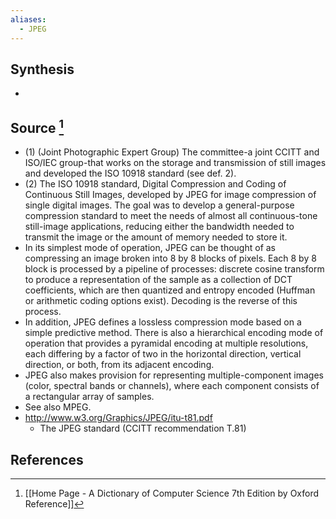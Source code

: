 ```yaml
---
aliases:
  - JPEG
---
```

## Synthesis
- 
## Source [^1]
- (1) (Joint Photographic Expert Group) The committee-a joint CCITT and ISO/IEC group-that works on the storage and transmission of still images and developed the ISO 10918 standard (see def. 2).
- (2) The ISO 10918 standard, Digital Compression and Coding of Continuous Still Images, developed by JPEG for image compression of single digital images. The goal was to develop a general-purpose compression standard to meet the needs of almost all continuous-tone still-image applications, reducing either the bandwidth needed to transmit the image or the amount of memory needed to store it.
- In its simplest mode of operation, JPEG can be thought of as compressing an image broken into 8 by 8 blocks of pixels. Each 8 by 8 block is processed by a pipeline of processes: discrete cosine transform to produce a representation of the sample as a collection of DCT coefficients, which are then quantized and entropy encoded (Huffman or arithmetic coding options exist). Decoding is the reverse of this process.
- In addition, JPEG defines a lossless compression mode based on a simple predictive method. There is also a hierarchical encoding mode of operation that provides a pyramidal encoding at multiple resolutions, each differing by a factor of two in the horizontal direction, vertical direction, or both, from its adjacent encoding.
- JPEG also makes provision for representing multiple-component images (color, spectral bands or channels), where each component consists of a rectangular array of samples.
- See also MPEG.
- http://www.w3.org/Graphics/JPEG/itu-t81.pdf
	- The JPEG standard (CCITT recommendation T.81)
## References

[^1]: [[Home Page - A Dictionary of Computer Science 7th Edition by Oxford Reference]]
